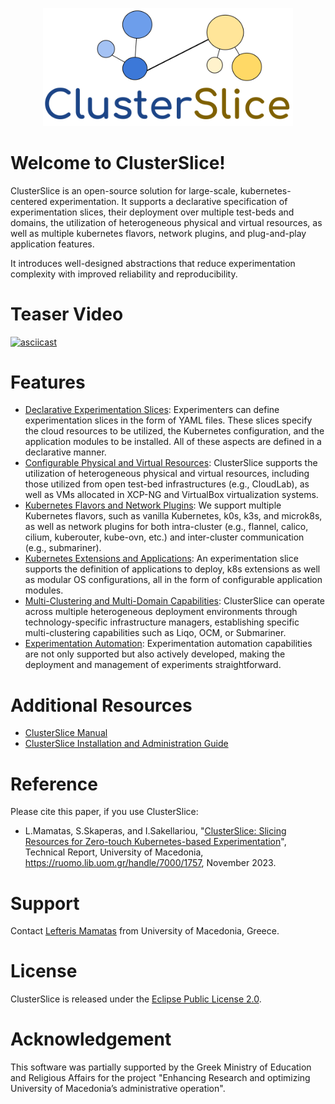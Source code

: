 
<p align="center">
    <img src="clusterslice-logo.svg" alt="Welcome to ClusterSlice" width="400">
</p>

# Welcome to ClusterSlice!

ClusterSlice is an open-source solution for large-scale, kubernetes-centered experimentation. It supports a declarative specification of experimentation slices, their deployment over multiple test-beds and domains, the utilization of heterogeneous physical and virtual resources, as well as multiple kubernetes flavors, network plugins, and plug-and-play application features.

It introduces well-designed abstractions that reduce experimentation complexity with improved reliability and reproducibility. 

# Teaser Video
[![asciicast](https://asciinema.org/a/uqWSBv3JBv0X3wdvfzgSoIe26.svg)](https://asciinema.org/a/uqWSBv3JBv0X3wdvfzgSoIe26)

# Features

* [Declarative Experimentation Slices](/docs/README.md#declarative-definition-of-experimentation-slices): Experimenters can define experimentation slices in the form of YAML files. These slices specify the cloud resources to be utilized, the Kubernetes configuration, and the application modules to be installed. All of these aspects are defined in a declarative manner.
* [Configurable Physical and Virtual Resources](/docs/README.md#infrastructure-configuration): ClusterSlice supports the utilization of heterogeneous physical and virtual resources, including those utilized from open test-bed infrastructures (e.g., CloudLab), as well as VMs allocated in XCP-NG and VirtualBox virtualization systems.
* [Kubernetes Flavors and Network Plugins](/docs/README.md#kubernetes-configuration): We support multiple Kubernetes flavors, such as vanilla Kubernetes, k0s, k3s, and microk8s, as well as network plugins for both intra-cluster (e.g., flannel, calico, cilium, kuberouter, kube-ovn, etc.) and inter-cluster communication (e.g., submariner).
* [Kubernetes Extensions and Applications](/docs/README.md#application-modules-configuration): An experimentation slice supports the definition of applications to deploy, k8s extensions as well as modular OS configurations, all in the form of configurable application modules. 
* [Multi-Clustering and Multi-Domain Capabilities](/docs/README.md#multi-clustering-and-multi-domain-capabilities): ClusterSlice can operate across multiple heterogeneous deployment environments through technology-specific infrastructure managers, establishing specific multi-clustering capabilities such as Liqo, OCM, or Submariner.
* [Experimentation Automation](/docs/README.md#experimentation-automation): Experimentation automation capabilities are not only supported but also actively developed, making the deployment and management of experiments straightforward.

# Additional Resources

- [ClusterSlice Manual](/docs/README.md)
- [ClusterSlice Installation and Administration Guide](/install/README.md)

# Reference
Please cite this paper, if you use ClusterSlice:
- L.Mamatas, S.Skaperas, and I.Sakellariou, "[ClusterSlice: Slicing Resources for Zero-touch Kubernetes-based Experimentation](/docs/clusterslice-2023.pdf)", Technical Report, University of Macedonia, https://ruomo.lib.uom.gr/handle/7000/1757, November 2023.

# Support

Contact [Lefteris Mamatas](https://sites.google.com/site/emamatas/) from University of Macedonia, Greece.

# License

ClusterSlice is released under the [Eclipse Public License 2.0](./LICENSE).

# Acknowledgement

This software was partially supported by the Greek Ministry of Education and Religious Affairs for the project "Enhancing Research and optimizing University of Macedonia’s administrative operation".

